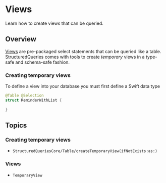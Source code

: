 # Views

Learn how to create views that can be queried.

## Overview

[Views](https://www.sqlite.org/lang_createview.html) are pre-packaged select statements that can
be queried like a table. StructuredQueries comes with tools to create _temporary_ views in a
type-safe and schema-safe fashion.

### Creating temporary views

To define a view into your database you must first define a Swift data type

```swift
@Table @Selection
struct ReminderWithList {
  
}
```

## Topics

### Creating temporary views

- ``StructuredQueriesCore/Table/createTemporaryView(ifNotExists:as:)``

### Views

- ``TemporaryView``
